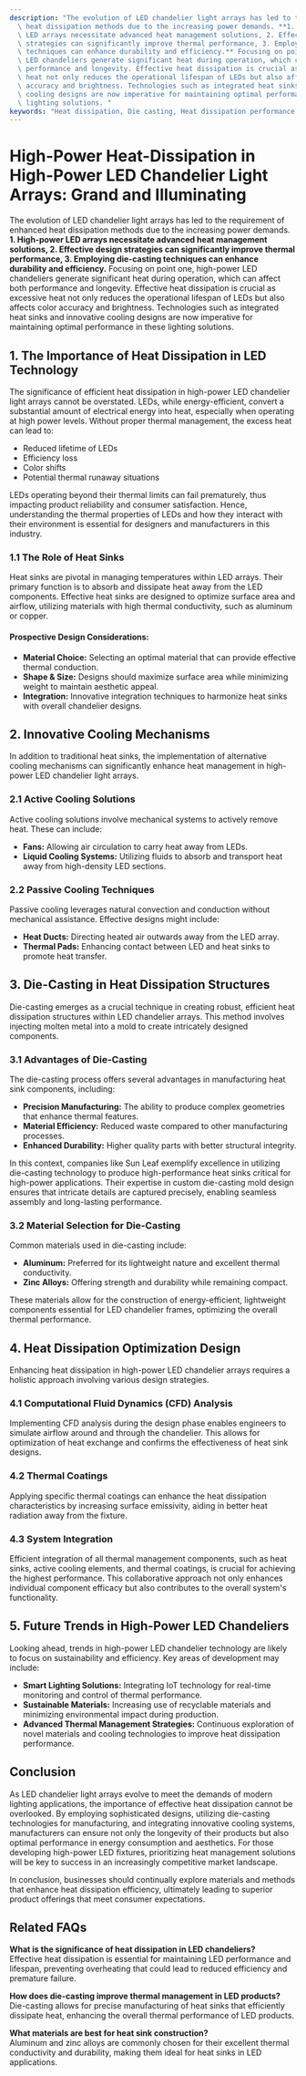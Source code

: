 ```yaml
---
description: "The evolution of LED chandelier light arrays has led to the requirement of enhanced\
  \ heat dissipation methods due to the increasing power demands. **1. High-power\
  \ LED arrays necessitate advanced heat management solutions, 2. Effective design\
  \ strategies can significantly improve thermal performance, 3. Employing die-casting\
  \ techniques can enhance durability and efficiency.** Focusing on point one, high-power\
  \ LED chandeliers generate significant heat during operation, which can affect both\
  \ performance and longevity. Effective heat dissipation is crucial as excessive\
  \ heat not only reduces the operational lifespan of LEDs but also affects color\
  \ accuracy and brightness. Technologies such as integrated heat sinks and innovative\
  \ cooling designs are now imperative for maintaining optimal performance in these\
  \ lighting solutions. "
keywords: "Heat dissipation, Die casting, Heat dissipation performance, Heat sink"
---
```

# High-Power Heat-Dissipation in High-Power LED Chandelier Light Arrays: Grand and Illuminating

The evolution of LED chandelier light arrays has led to the requirement of enhanced heat dissipation methods due to the increasing power demands. **1. High-power LED arrays necessitate advanced heat management solutions, 2. Effective design strategies can significantly improve thermal performance, 3. Employing die-casting techniques can enhance durability and efficiency.** Focusing on point one, high-power LED chandeliers generate significant heat during operation, which can affect both performance and longevity. Effective heat dissipation is crucial as excessive heat not only reduces the operational lifespan of LEDs but also affects color accuracy and brightness. Technologies such as integrated heat sinks and innovative cooling designs are now imperative for maintaining optimal performance in these lighting solutions. 

## **1. The Importance of Heat Dissipation in LED Technology**

The significance of efficient heat dissipation in high-power LED chandelier light arrays cannot be overstated. LEDs, while energy-efficient, convert a substantial amount of electrical energy into heat, especially when operating at high power levels. Without proper thermal management, the excess heat can lead to:

- Reduced lifetime of LEDs
- Efficiency loss 
- Color shifts 
- Potential thermal runaway situations

LEDs operating beyond their thermal limits can fail prematurely, thus impacting product reliability and consumer satisfaction. Hence, understanding the thermal properties of LEDs and how they interact with their environment is essential for designers and manufacturers in this industry.

### **1.1 The Role of Heat Sinks**

Heat sinks are pivotal in managing temperatures within LED arrays. Their primary function is to absorb and dissipate heat away from the LED components. Effective heat sinks are designed to optimize surface area and airflow, utilizing materials with high thermal conductivity, such as aluminum or copper. 

#### Prospective Design Considerations:
- **Material Choice:** Selecting an optimal material that can provide effective thermal conduction.
- **Shape & Size:** Designs should maximize surface area while minimizing weight to maintain aesthetic appeal.
- **Integration:** Innovative integration techniques to harmonize heat sinks with overall chandelier designs.

## **2. Innovative Cooling Mechanisms**

In addition to traditional heat sinks, the implementation of alternative cooling mechanisms can significantly enhance heat management in high-power LED chandelier light arrays.

### **2.1 Active Cooling Solutions**

Active cooling solutions involve mechanical systems to actively remove heat. These can include:

- **Fans:** Allowing air circulation to carry heat away from LEDs.
- **Liquid Cooling Systems:** Utilizing fluids to absorb and transport heat away from high-density LED sections.

### **2.2 Passive Cooling Techniques**

Passive cooling leverages natural convection and conduction without mechanical assistance. Effective designs might include:

- **Heat Ducts:** Directing heated air outwards away from the LED array.
- **Thermal Pads:** Enhancing contact between LED and heat sinks to promote heat transfer.

## **3. Die-Casting in Heat Dissipation Structures**

Die-casting emerges as a crucial technique in creating robust, efficient heat dissipation structures within LED chandelier arrays. This method involves injecting molten metal into a mold to create intricately designed components.

### **3.1 Advantages of Die-Casting**

The die-casting process offers several advantages in manufacturing heat sink components, including:

- **Precision Manufacturing:** The ability to produce complex geometries that enhance thermal features.
- **Material Efficiency:** Reduced waste compared to other manufacturing processes.
- **Enhanced Durability:** Higher quality parts with better structural integrity.

In this context, companies like Sun Leaf exemplify excellence in utilizing die-casting technology to produce high-performance heat sinks critical for high-power applications. Their expertise in custom die-casting mold design ensures that intricate details are captured precisely, enabling seamless assembly and long-lasting performance. 

### **3.2 Material Selection for Die-Casting**

Common materials used in die-casting include:

- **Aluminum:** Preferred for its lightweight nature and excellent thermal conductivity.
- **Zinc Alloys:** Offering strength and durability while remaining compact.

These materials allow for the construction of energy-efficient, lightweight components essential for LED chandelier frames, optimizing the overall thermal performance.

## **4. Heat Dissipation Optimization Design**

Enhancing heat dissipation in high-power LED chandelier arrays requires a holistic approach involving various design strategies.

### **4.1 Computational Fluid Dynamics (CFD) Analysis**

Implementing CFD analysis during the design phase enables engineers to simulate airflow around and through the chandelier. This allows for optimization of heat exchange and confirms the effectiveness of heat sink designs.

### **4.2 Thermal Coatings**

Applying specific thermal coatings can enhance the heat dissipation characteristics by increasing surface emissivity, aiding in better heat radiation away from the fixture.

### **4.3 System Integration**

Efficient integration of all thermal management components, such as heat sinks, active cooling elements, and thermal coatings, is crucial for achieving the highest performance. This collaborative approach not only enhances individual component efficacy but also contributes to the overall system's functionality.

## **5. Future Trends in High-Power LED Chandeliers**

Looking ahead, trends in high-power LED chandelier technology are likely to focus on sustainability and efficiency. Key areas of development may include:

- **Smart Lighting Solutions:** Integrating IoT technology for real-time monitoring and control of thermal performance.
- **Sustainable Materials:** Increasing use of recyclable materials and minimizing environmental impact during production.
- **Advanced Thermal Management Strategies:** Continuous exploration of novel materials and cooling technologies to improve heat dissipation performance.

## **Conclusion**

As LED chandelier light arrays evolve to meet the demands of modern lighting applications, the importance of effective heat dissipation cannot be overlooked. By employing sophisticated designs, utilizing die-casting technologies for manufacturing, and integrating innovative cooling systems, manufacturers can ensure not only the longevity of their products but also optimal performance in energy consumption and aesthetics. For those developing high-power LED fixtures, prioritizing heat management solutions will be key to success in an increasingly competitive market landscape. 

In conclusion, businesses should continually explore materials and methods that enhance heat dissipation efficiency, ultimately leading to superior product offerings that meet consumer expectations.

## **Related FAQs**

**What is the significance of heat dissipation in LED chandeliers?**  
Effective heat dissipation is essential for maintaining LED performance and lifespan, preventing overheating that could lead to reduced efficiency and premature failure.

**How does die-casting improve thermal management in LED products?**  
Die-casting allows for precise manufacturing of heat sinks that efficiently dissipate heat, enhancing the overall thermal performance of LED products.

**What materials are best for heat sink construction?**  
Aluminum and zinc alloys are commonly chosen for their excellent thermal conductivity and durability, making them ideal for heat sinks in LED applications.

